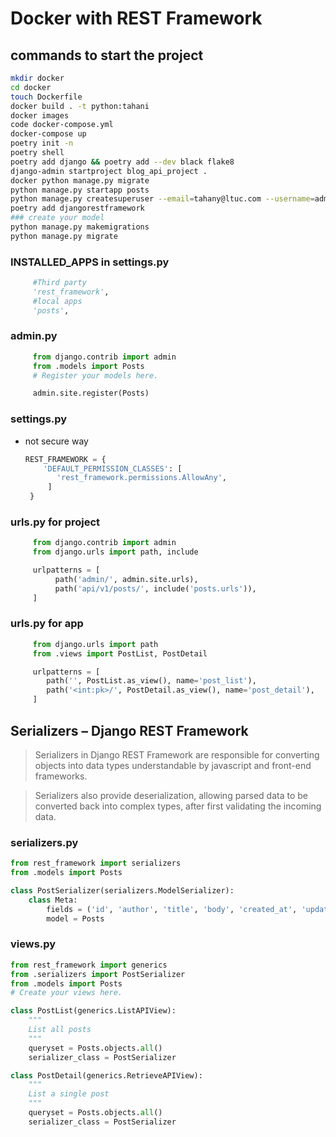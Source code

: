 # Docker with REST Framework

## commands to start the project

```zsh
mkdir docker
cd docker
touch Dockerfile
docker build . -t python:tahani
docker images
code docker-compose.yml
docker-compose up
poetry init -n
poetry shell
poetry add django && poetry add --dev black flake8
django-admin startproject blog_api_project .
docker python manage.py migrate
python manage.py startapp posts
python manage.py createsuperuser --email=tahany@ltuc.com --username=admin
poetry add djangorestframework
### create your model
python manage.py makemigrations
python manage.py migrate
```
### INSTALLED_APPS in settings.py
```python
     #Third party
     'rest_framework',
     #local apps
     'posts',
```


### admin.py

```python
     from django.contrib import admin
     from .models import Posts
     # Register your models here.

     admin.site.register(Posts)
```
### settings.py

* not secure way 
    ```python
    REST_FRAMEWORK = {
        'DEFAULT_PERMISSION_CLASSES': [
           'rest_framework.permissions.AllowAny',
         ]
     }
    ```
### urls.py for project

```python
     from django.contrib import admin
     from django.urls import path, include

     urlpatterns = [
          path('admin/', admin.site.urls),
          path('api/v1/posts/', include('posts.urls')),
     ]
```
### urls.py for app

```python
     from django.urls import path
     from .views import PostList, PostDetail

     urlpatterns = [
        path('', PostList.as_view(), name='post_list'),
        path('<int:pk>/', PostDetail.as_view(), name='post_detail'),
     ]
```

## **Serializers – Django REST Framework**

> Serializers in Django REST Framework are responsible for converting objects into data types understandable by javascript and front-end frameworks.

> Serializers also provide deserialization, allowing parsed data to be converted back into complex types, after first validating the incoming data.

### serializers.py

```python 
from rest_framework import serializers
from .models import Posts

class PostSerializer(serializers.ModelSerializer):
    class Meta:
        fields = ('id', 'author', 'title', 'body', 'created_at', 'updated_at')
        model = Posts
```

### views.py

```python
from rest_framework import generics
from .serializers import PostSerializer
from .models import Posts
# Create your views here.

class PostList(generics.ListAPIView):
    """
    List all posts
    """
    queryset = Posts.objects.all()
    serializer_class = PostSerializer

class PostDetail(generics.RetrieveAPIView):
    """
    List a single post
    """
    queryset = Posts.objects.all()
    serializer_class = PostSerializer
```